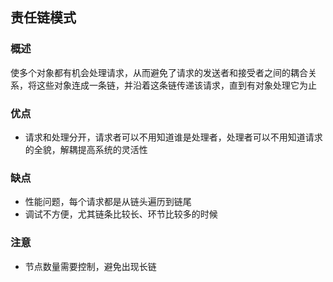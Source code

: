 ## 责任链模式

### 概述
使多个对象都有机会处理请求，从而避免了请求的发送者和接受者之间的耦合关系，将这些对象连成一条链，并沿着这条链传递该请求，直到有对象处理它为止

### 优点
- 请求和处理分开，请求者可以不用知道谁是处理者，处理者可以不用知道请求的全貌，解耦提高系统的灵活性

### 缺点
- 性能问题，每个请求都是从链头遍历到链尾
- 调试不方便，尤其链条比较长、环节比较多的时候

### 注意
- 节点数量需要控制，避免出现长链